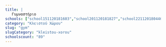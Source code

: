 ```yaml
---
title: |
   Γυμναστήριο
schools: ["school151120181603","school201120181827","school221120180446","school171120182246","school171120182344","school251120181408","school191120182008","school221120181953","school191120181017","school191120182022","school211120182358","school251120180710","school171120180110","school171120182232","school171120182315","school211120180529","school211120180124","school151120181422","school151120181700","school181120180222","school181120182008","school191120182051","school121120182232","school201120181505","school211120180544","school211120181032","school211120181924","school211120182246","school211120182315","school221120180305","school221120181129","school221120181505","school221120181729","school221120181812","school121120182315","school201120181241","school231120181534","school171120181436","school151120181812","school151120181924","school231120182036","school211120180320","school241120180251","school271120180027","school131120181505","school191120180222","school211120182051","school221120182203","school021220181953","school231120181548","school201120180417","school231120181729","school161120182134","school211120180627","school221120182036","school231120181700","school131120181534","school191120182358","school181120181422","school221120180710","school201120181256","school211120181115","school201120180432","school161120180222","school201120181548","school221120180432","school131120181632","school221120181534","school191120181729","school171120181505","school171120182051","school231120182232","school161120181241","school131120181646","school281120180515","school181120182344","school231120181632","school221120180753","school171120180251","school131120181856","school211120180836","school241120181212","school241120181324","school171120182036","school191120181505","school241120180417","school171120182105","school201120180110","school241120180208"]
category: "Κλειστού Χώρου"
slug: "gym"
slugCategory: "kleistou-xorou"
schoolscount: "89"
---
```


